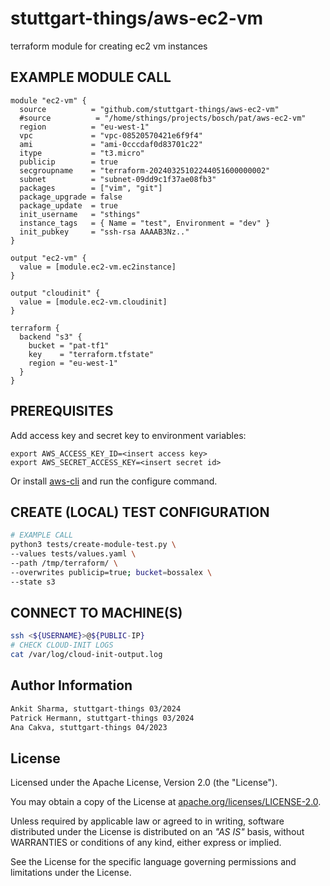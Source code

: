 # stuttgart-things/aws-ec2-vm

terraform module for creating ec2 vm instances

## EXAMPLE MODULE CALL

```hcl
module "ec2-vm" {
  source          = "github.com/stuttgart-things/aws-ec2-vm"
  #source          = "/home/sthings/projects/bosch/pat/aws-ec2-vm"
  region          = "eu-west-1"
  vpc             = "vpc-08520570421e6f9f4"
  ami             = "ami-0cccdaf0d83701c22"
  itype           = "t3.micro"
  publicip        = true
  secgroupname    = "terraform-20240325102244051600000002"
  subnet          = "subnet-09dd9c1f37ae08fb3"
  packages        = ["vim", "git"]
  package_upgrade = false
  package_update  = true
  init_username   = "sthings"
  instance_tags   = { Name = "test", Environment = "dev" }
  init_pubkey     = "ssh-rsa AAAAB3Nz.."
}

output "ec2-vm" {
  value = [module.ec2-vm.ec2instance]
}

output "cloudinit" {
  value = [module.ec2-vm.cloudinit]
}

terraform {
  backend "s3" {
    bucket = "pat-tf1"
    key    = "terraform.tfstate"
    region = "eu-west-1"
  }
}
```

## PREREQUISITES

Add access key and secret key to environment variables:

```
export AWS_ACCESS_KEY_ID=<insert access key>
export AWS_SECRET_ACCESS_KEY=<insert secret id>
```

Or install [aws-cli](https://github.com/aws/aws-cli) and run the configure command.

## CREATE (LOCAL) TEST CONFIGURATION

```bash
# EXAMPLE CALL
python3 tests/create-module-test.py \
--values tests/values.yaml \
--path /tmp/terraform/ \
--overwrites publicip=true; bucket=bossalex \
--state s3
```

## CONNECT TO MACHINE(S)

```bash
ssh <${USERNAME}>@${PUBLIC-IP}
# CHECK CLOUD-INIT LOGS
cat /var/log/cloud-init-output.log
```

## Author Information

```bash
Ankit Sharma, stuttgart-things 03/2024
Patrick Hermann, stuttgart-things 03/2024
Ana Cakva, stuttgart-things 04/2023
```

## License

Licensed under the Apache License, Version 2.0 (the "License").

You may obtain a copy of the License at [apache.org/licenses/LICENSE-2.0](http://www.apache.org/licenses/LICENSE-2.0).

Unless required by applicable law or agreed to in writing, software distributed under the License is distributed on an _"AS IS"_ basis, without WARRANTIES or conditions of any kind, either express or implied.

See the License for the specific language governing permissions and limitations under the License.
